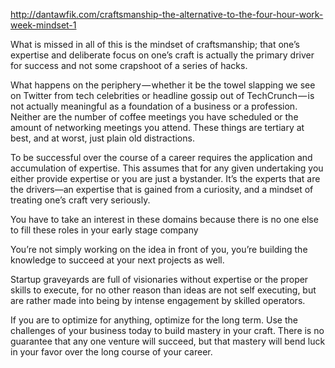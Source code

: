 http://dantawfik.com/craftsmanship-the-alternative-to-the-four-hour-work-week-mindset-1

What is missed in all of this is the mindset of craftsmanship; that one’s expertise and deliberate focus on one’s craft is actually the primary driver for success and not some crapshoot of a series of hacks.

What happens on the periphery — whether it be the towel slapping we see on Twitter from tech celebrities or headline gossip out of TechCrunch — is not actually meaningful as a foundation of a business or a profession. Neither are the number of coffee meetings you have scheduled or the amount of networking meetings you attend. These things are tertiary at best, and at worst, just plain old distractions.

To be successful over the course of a career requires the application and accumulation of expertise. This assumes that for any given undertaking you either provide expertise or you are just a bystander. It’s the experts that are the drivers—an expertise that is gained from a curiosity, and a mindset of treating one’s craft very seriously.

You have to take an interest in these domains because there is no one else to fill these roles in your early stage company

You’re not simply working on the idea in front of you, you’re building the knowledge to succeed at your next projects as well.

Startup graveyards are full of visionaries without expertise or the proper skills to execute, for no other reason than ideas are not self executing, but are rather made into being by intense engagement by skilled operators.

If you are to optimize for anything, optimize for the long term. Use the challenges of your business today to build mastery in your craft. There is no guarantee that any one venture will succeed, but that mastery will bend luck in your favor over the long course of your career.

